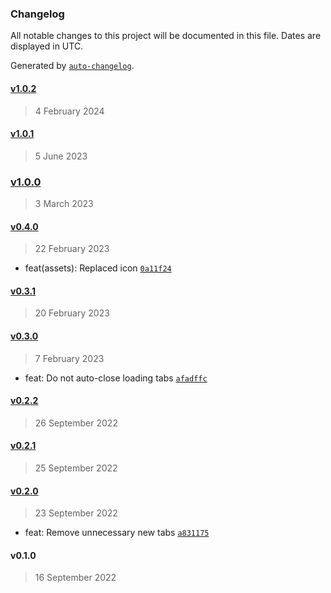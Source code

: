 ### Changelog

All notable changes to this project will be documented in this file. Dates are displayed in UTC.

Generated by [`auto-changelog`](https://github.com/CookPete/auto-changelog).

#### [v1.0.2](https://github.com/ilyub/chrome-keep-open/compare/v1.0.1...v1.0.2)

> 4 February 2024

#### [v1.0.1](https://github.com/ilyub/chrome-keep-open/compare/v1.0.0...v1.0.1)

> 5 June 2023

### [v1.0.0](https://github.com/ilyub/chrome-keep-open/compare/v0.4.0...v1.0.0)

> 3 March 2023

#### [v0.4.0](https://github.com/ilyub/chrome-keep-open/compare/v0.3.1...v0.4.0)

> 22 February 2023

- feat(assets): Replaced icon [`0a11f24`](https://github.com/ilyub/chrome-keep-open/commit/0a11f24e4c4f572cbaf1eaa38c5190845451308a)

#### [v0.3.1](https://github.com/ilyub/chrome-keep-open/compare/v0.3.0...v0.3.1)

> 20 February 2023

#### [v0.3.0](https://github.com/ilyub/chrome-keep-open/compare/v0.2.2...v0.3.0)

> 7 February 2023

- feat: Do not auto-close loading tabs [`afadffc`](https://github.com/ilyub/chrome-keep-open/commit/afadffc803610a4a67037d65d8b4c3cd38f56331)

#### [v0.2.2](https://github.com/ilyub/chrome-keep-open/compare/v0.2.1...v0.2.2)

> 26 September 2022

#### [v0.2.1](https://github.com/ilyub/chrome-keep-open/compare/v0.2.0...v0.2.1)

> 25 September 2022

#### [v0.2.0](https://github.com/ilyub/chrome-keep-open/compare/v0.1.0...v0.2.0)

> 23 September 2022

- feat: Remove unnecessary new tabs [`a831175`](https://github.com/ilyub/chrome-keep-open/commit/a831175a615b88032ba50d136f2103c02ce54d94)

#### v0.1.0

> 16 September 2022
